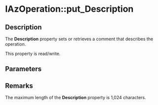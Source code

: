 # IAzOperation::put_Description

## Description

The **Description** property sets or retrieves a comment that describes the operation.

This property is read/write.

## Parameters

## Remarks

The maximum length of the **Description** property is 1,024 characters.